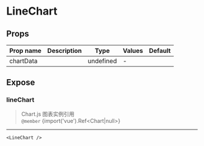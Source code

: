 # LineChart

## Props

| Prop name | Description | Type      | Values | Default |
| --------- | ----------- | --------- | ------ | ------- |
| chartData |             | undefined | -      |         |

## Expose

### lineChart

> Chart.js 图表实例引用 <br/>`@member` {import('vue').Ref&lt;Chart\|null&gt;}

---

```vue live
<LineChart />
```
